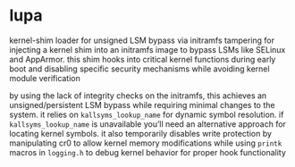 # lupa
kernel-shim loader for unsigned LSM bypass via initramfs tampering for injecting a kernel shim into an initramfs image to bypass LSMs like SELinux and AppArmor. this shim hooks into critical kernel functions during early boot and disabling specific security mechanisms while avoiding kernel module verification

by using the lack of integrity checks on the initramfs, this achieves an unsigned/persistent LSM bypass while requiring minimal changes to the system. it relies on `kallsyms_lookup_name` for dynamic symbol resolution. if `kallsyms_lookup_name` is unavailable you’ll need an alternative approach for locating kernel symbols. it also temporarily disables write protection by manipulating cr0 to allow kernel memory modifications while using `printk` macros in `logging.h` to debug kernel behavior for proper hook functionality
